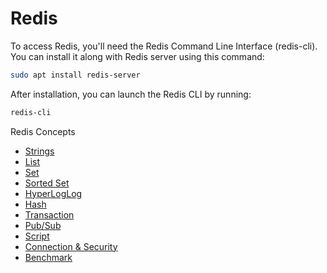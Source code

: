 # Redis

To access Redis, you'll need the Redis Command Line Interface (redis-cli). You can install it along with Redis server using this command:
```bash
sudo apt install redis-server
```

After installation, you can launch the Redis CLI by running:
```bash
redis-cli
```

Redis Concepts
* [Strings](./redis/string.md)
* [List](./redis/list.md)
* [Set](./redis/set.md)
* [Sorted Set](./redis/sorted-set.md)
* [HyperLogLog](./redis/hyperloglog.md)
* [Hash](./redis/hash.md)
* [Transaction](./redis/transaction.md)
* [Pub/Sub](./redis/pub-sub.md)
* [Script](./redis/script.md)
* [Connection & Security](./redis/connection-security.md)
* [Benchmark](./redis/benchmark.md)
